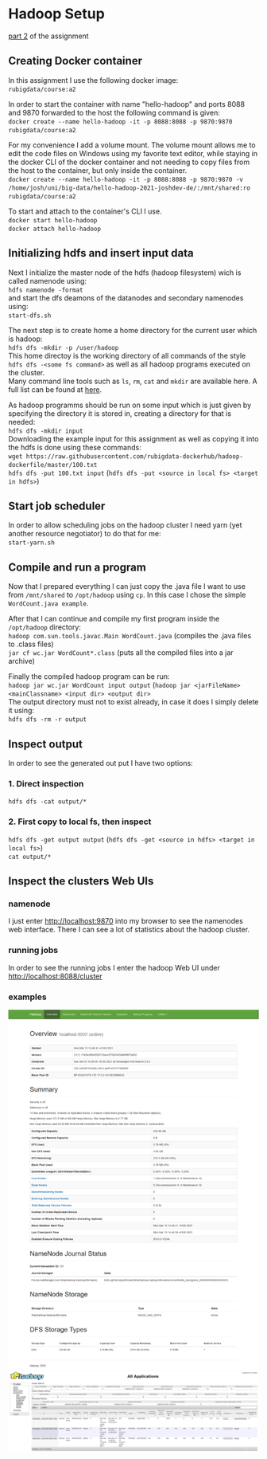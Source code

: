# Hadoop Setup

[part 2](https://rubigdata.github.io/bigdata-blog-2021-joshdev-de/assignment-02-own-jobs) of the assignment

## Creating Docker container
In this assignment I use the following docker image:  
`rubigdata/course:a2`  

In order to start the container with name "hello-hadoop" and ports 8088 and 9870 forwarded to the host the following command is given:  
`docker create --name hello-hadoop -it -p 8088:8088 -p 9870:9870 rubigdata/course:a2`

For my convenience I add a volume mount. The volume mount allows me to edit the code files on Windows using my favorite text editor, while staying in the docker CLI of the docker container and not needing to copy files from the host to the container, but only inside the container.  
`docker create --name hello-hadoop -it -p 8088:8088 -p 9870:9870 -v /home/josh/uni/big-data/hello-hadoop-2021-joshdev-de/:/mnt/shared:ro rubigdata/course:a2`

To start and attach to the container's CLI I use.  
`docker start hello-hadoop`  
`docker attach hello-hadoop`

## Initializing hdfs and insert input data
Next I initialize the master node of the hdfs (hadoop filesystem) wich is called namenode using:  
`hdfs namenode -format`  
and start the dfs deamons of the datanodes and secondary namenodes using:  
`start-dfs.sh`

The next step is to create home a home directory for the current user which is hadoop:  
`hdfs dfs -mkdir -p /user/hadoop`  
This home directoy is the working directory of all commands of the style `hdfs dfs -<some fs command>` as well as all hadoop programs executed on the cluster.  
Many command line tools such as `ls`, `rm`, `cat` and `mkdir` are available here. A full list can be found at [here](https://hadoop.apache.org/docs/r2.4.1/hadoop-project-dist/hadoop-common/FileSystemShell.html).  

As hadoop programms should be run on some input which is just given by specifying the directory it is stored in, creating a directory for that is needed:  
`hdfs dfs -mkdir input`  
Downloading the example input for this assignment as well as copying it into the hdfs is done using these commands:  
`wget https://raw.githubusercontent.com/rubigdata-dockerhub/hadoop-dockerfile/master/100.txt`  
`hdfs dfs -put 100.txt input`      (`hdfs dfs -put <source in local fs> <target in hdfs>`)  

## Start job scheduler
In order to allow scheduling jobs on the hadoop cluster I need yarn (yet another resource negotiator) to do that for me:  
`start-yarn.sh`  

## Compile and run a program
Now that I prepared everything I can just copy the .java file I want to use from `/mnt/shared` to `/opt/hadoop` using `cp`. In this case I chose the simple   `WordCount.java example`.  

After that I can continue and compile my first program inside the `/opt/hadoop` directory:  
`hadoop com.sun.tools.javac.Main WordCount.java` (compiles the .java files to .class files)  
`jar cf wc.jar WordCount*.class` (puts all the compiled files into a jar archive)  

Finally the compiled hadoop program can be run:  
`hadoop jar wc.jar WordCount input output` (`hadoop jar <jarFileName> <mainClassname> <input dir> <output dir>`  
The output directory must not to exist already, in case it does I simply delete it using:  
`hdfs dfs -rm -r output`

## Inspect output
In order to see the generated out put I have two options:
### 1. Direct inspection
`hdfs dfs -cat output/*`
### 2. First copy to local fs, then inspect
`hdfs dfs -get output output`      (`hdfs dfs -get <source in hdfs> <target in local fs>`)  
`cat output/*`

## Inspect the clusters Web UIs
### namenode
I just enter [http://localhost:9870](http://localhost:9870) into my browser to see the namenodes web interface.
There I can see a lot of statistics about the hadoop cluster.

### running jobs
In order to see the running jobs I enter the hadoop Web UI under [http://localhost:8088/cluster](http://localhost:8088/cluster)

### examples

![namenode-ui]
![hadoop-ui]

[namenode-ui]: https://raw.githubusercontent.com/rubigdata/bigdata-blog-2021-joshdev-de/master/docs/namenode_ui.png?token=AMB4WGQGB7AA3M52GKY2IBTALCU6G "Namenode UI"
[hadoop-ui]: https://raw.githubusercontent.com/rubigdata/bigdata-blog-2021-joshdev-de/master/docs/hadoop-ui.png?token=AMB4WGW3XZUQAE7IIEBYDGTALCU6G "Hadoop UI"


